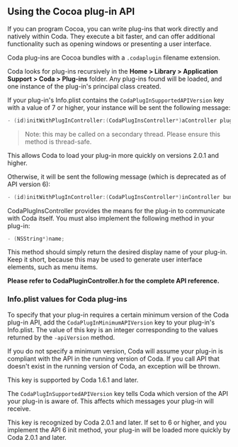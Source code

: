 ## Using the Cocoa plug-in API

If you can program Cocoa, you can write plug-ins that work directly and natively within Coda. They execute a bit faster, and can offer additional functionality such as opening windows or presenting a user interface.

Coda plug-ins are Cocoa bundles with a `.codaplugin` filename extension.

Coda looks for plug-ins recursively in the **Home > Library > Application Support > Coda > Plug-ins** folder. Any plug-ins found will be loaded, and one instance of the plug-in's principal class created.

If your plug-in's Info.plist contains the `CodaPlugInSupportedAPIVersion` key with a value of 7 or higher, your instance will be sent the following message:

```objective-c
- (id)initWithPlugInController:(CodaPlugInsController*)aController plugInBundle:(NSObject *)plugInBundle;
```

> Note: this may be called on a secondary thread. Please ensure this method is thread-safe.

This allows Coda to load your plug-in more quickly on versions 2.0.1 and higher.

Otherwise, it will be sent the following message (which is deprecated as of API version 6):

```objective-c
- (id)initWithPlugInController:(CodaPlugInsController*)inController bundle:(NSBundle*)yourBundle;
```

CodaPlugInsController provides the means for the plug-in to communicate with Coda itself. You must also implement the following method in your plug-in:

```objective-c
- (NSString*)name;
```

This method should simply return the desired display name of your plug-in. Keep it short, because this may be used to generate user interface elements, such as menu items.

**Please refer to CodaPluginController.h for the complete API reference.**

### Info.plist values for Coda plug-ins

To specify that your plug-in requires a certain minimum version of the Coda plug-in API, add the `CodaPlugInMinimumAPIVersion` key to your plug-in's Info.plist. The value of this key is an integer corresponding to the values returned by the `-apiVersion` method.

If you do not specify a minimum version, Coda will assume your plug-in is compliant with the API in the running version of Coda. If you call API that doesn't exist in the running version of Coda, an exception will be thrown.

This key is supported by Coda 1.6.1 and later.

The `CodaPlugInSupportedAPIVersion` key tells Coda which version of the API your plug-in is aware of. This affects which messages your plug-in will receive.

This key is recognized by Coda 2.0.1 and later. If set to 6 or higher, and you implement the API 6 init method, your plug-in will be loaded more quickly by Coda 2.0.1 and later.

